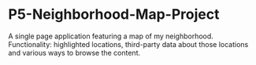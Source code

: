 # P5-Neighborhood-Map-Project
A single page application featuring a map of my neighborhood.
Functionality: highlighted locations, third-party data about those locations and various ways to browse the content.